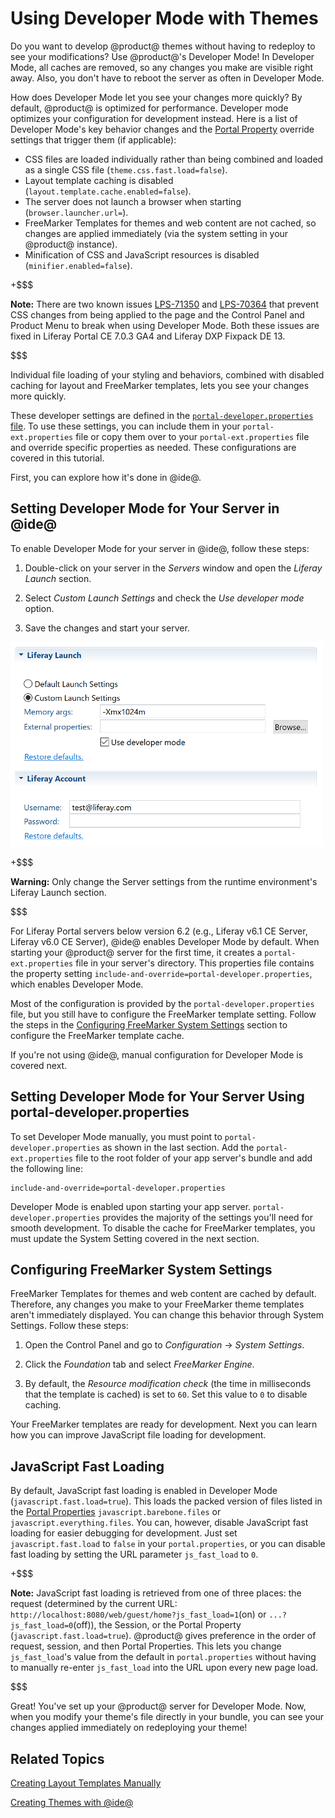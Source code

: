 # Using Developer Mode with Themes [](id=using-developer-mode-with-themes)

Do you want to develop @product@ themes without having to redeploy to see your
modifications? Use @product@'s Developer Mode! In Developer Mode, all caches are 
removed, so any changes you make are visible right away. Also, you don't have to 
reboot the server as often in Developer Mode.

How does Developer Mode let you see your changes more quickly? By default,
@product@ is optimized for performance. Developer mode optimizes your
configuration for development instead. Here is a list of Developer Mode's key
behavior changes and the 
[Portal Property](@platform-ref@/7.0-latest/propertiesdoc/portal.properties.html)
override settings that trigger them (if applicable):

- CSS files are loaded individually rather than being combined and loaded as a
  single CSS file (`theme.css.fast.load=false`).
- Layout template caching is disabled (`layout.template.cache.enabled=false`).
- The server does not launch a browser when starting (`browser.launcher.url=`).
- FreeMarker Templates for themes and web content are not cached, so changes
  are applied immediately (via the system setting in your @product@ instance).
- Minification of CSS and JavaScript resources is disabled
  (`minifier.enabled=false`).

+$$$

**Note:** There are two known issues [LPS-71350](https://issues.liferay.com/browse/LPS-71350) 
and [LPS-70364](https://issues.liferay.com/browse/LPS-70364) that prevent CSS 
changes from being applied to the page and the Control Panel and Product Menu to
break when using Developer Mode. Both these issues are fixed in Liferay Portal
CE 7.0.3 GA4 and Liferay DXP Fixpack DE 13.

$$$

Individual file loading of your styling and behaviors, combined with disabled
caching for layout and FreeMarker templates, lets you see your changes more 
quickly. 

These developer settings are defined in the 
[`portal-developer.properties` file](https://github.com/liferay/liferay-portal/blob/7.0.x/portal-impl/src/portal-developer.properties). 
To use these settings, you can include them in your `portal-ext.properties` file 
or copy them over to your `portal-ext.properties` file and override specific 
properties as needed. These configurations are covered in this tutorial.

First, you can explore how it's done in @ide@. 

## Setting Developer Mode for Your Server in @ide@ [](id=setting-developer-mode-for-your-server-in-liferay-ide)

To enable Developer Mode for your server in @ide@, follow these steps: 
 
1.  Double-click on your server in the *Servers* window and open the 
    *Liferay Launch* section.
 
2.  Select *Custom Launch Settings* and check the *Use developer mode* option. 

3.  Save the changes and start your server.

![Figure 1: The *Use developer mode* option lets you enable Developer Mode for your server in @ide@.](../../../images/developer-mode-ide.png)

+$$$

**Warning:** Only change the Server settings from the runtime environment's 
Liferay Launch section.

$$$

For Liferay Portal servers below version 6.2 (e.g., Liferay v6.1 CE Server,
Liferay v6.0 CE Server), @ide@ enables Developer Mode by default. When
starting your @product@ server for the first time, it creates a
`portal-ext.properties` file in your server's directory. This properties file 
contains the property setting `include-and-override=portal-developer.properties`, 
which enables Developer Mode. 

Most of the configuration is provided by the `portal-developer.properties` file, 
but you still have to configure the FreeMarker template setting. Follow the 
steps in the 
[Configuring FreeMarker System Settings](/develop/tutorials/-/knowledge_base/7-0/using-developer-mode-with-themes#configuring-freemarker-system-settings) 
section to configure the FreeMarker template cache. 

If you're not using @ide@, manual configuration for Developer Mode is covered 
next.

## Setting Developer Mode for Your Server Using portal-developer.properties [](id=setting-developer-mode-for-your-server-using-portal-developer-properties)

To set Developer Mode manually, you must point to `portal-developer.properties` 
as shown in the last section. Add the `portal-ext.properties` file to the root 
folder of your app server's bundle and add the following line:

    include-and-override=portal-developer.properties
 
Developer Mode is enabled upon starting your app server. 
`portal-developer.properties` provides the majority of the settings you'll need 
for smooth development. To disable the cache for FreeMarker templates, you must 
update the System Setting covered in the next section. 

## Configuring FreeMarker System Settings [](id=configuring-freemarker-system-settings)

FreeMarker Templates for themes and web content are cached by default. Therefore, 
any changes you make to your FreeMarker theme templates aren't immediately
displayed. You can change this behavior through System Settings. Follow these
steps: 

1.  Open the Control Panel and go to *Configuration* &rarr; *System Settings*.

2.  Click the *Foundation* tab and select *FreeMarker Engine*.

3.  By default, the *Resource modification check* (the time in milliseconds that
    the template is cached) is set to `60`. Set this value to `0` to disable
    caching.

Your FreeMarker templates are ready for development. Next you can learn how you 
can improve JavaScript file loading for development. 

## JavaScript Fast Loading [](id=javascript-fast-loading)

By default, JavaScript fast loading is enabled in Developer Mode 
(`javascript.fast.load=true`). This loads the packed version of files listed in 
the [Portal Properties](@platform-ref@/7.0-latest/propertiesdoc/portal.properties.html#JavaScript) 
`javascript.barebone.files` or `javascript.everything.files`. You can, however, 
disable JavaScript fast loading for easier debugging for development. Just set 
`javascript.fast.load` to `false` in your `portal.properties`, or you can 
disable fast loading by setting the URL parameter `js_fast_load` to `0`.

+$$$

**Note:** JavaScript fast loading is retrieved from one of three places: the 
request (determined by the current URL: 
`http://localhost:8080/web/guest/home?js_fast_load=1`(on) or 
`...?js_fast_load=0`(off)), the Session, or the Portal Property 
(`javascript.fast.load=true`). @product@ gives preference in the order of 
request, session, and then Portal Properties. This lets you change 
`js_fast_load`'s value from the default in `portal.properties` without having to 
manually re-enter `js_fast_load` into the URL upon every new page load.

$$$

Great! You've set up your @product@ server for Developer Mode. Now, when you
modify your theme's file directly in your bundle, you can see your changes 
applied immediately on redeploying your theme!

## Related Topics [](id=related-topics)

[Creating Layout Templates Manually](/develop/tutorials/-/knowledge_base/7-0/creating-layout-templates-manually)

[Creating Themes with @ide@](/develop/tutorials/-/knowledge_base/7-0/creating-themes-with-liferay-ide)

